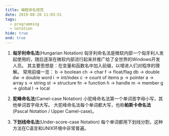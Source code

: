 ```yaml
---
title: 编程命名规范
date: 2019-08-20 11:03:51
tags:
  - programming
  - notation
hide: true
end: true
---
```


1. **匈牙利命名法**(Hungarian Notation)
匈牙利命名法是微软内部一个匈牙利人发起使用的，随后逐渐在微软内部流行起来并推广给了全世界的Windows开发人员。
其主要思想是：在变量和函数名中加入前缀，以增进人们对程序的理解。
常用前缀一览：
    b   ->  boolean
    ch  ->  char
    f   ->  float/flag
    db  ->  double
    dw  ->  double word
    i   ->  int/index
    c   ->  count of items
    p   ->  pointer
    a   ->  array
    s   ->  string
    st  ->  structure
    fn  ->  function
    h   ->  handle
    m   ->  member
    g   ->  global
    l   ->  local

2. **驼峰命名法**(Camel-case Notation)
小驼峰命名法第一个单词首字母小写，其他单词首字母大写。
大驼峰命名法每个单词都大写，也称**帕斯卡命名法**(Pascal Notation / Upper Camel-case)。

3. **下划线命名法**(Under-score-case Notation)
每个单词都用下划线分割，这种方法在C语言和UNIX环境中非常普遍。